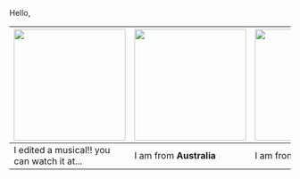 Hello, 


  | <img src ="https://source.unsplash.com/400x400/?landscape,singapore" width = "200px">  |  <img src ="https://source.unsplash.com/400x400/?sydney,landscape,australia" width = "200px"> | <img src ="https://source.unsplash.com/400x400/?sydney,landscape,australia" width = "200px"> |
|---|---|---|
| I edited a musical!! you can watch it at... | I am from **Australia**  | I am from **Australia**  |
  
  
  
  
